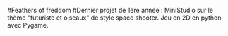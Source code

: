 #Feathers of freddom
#Dernier projet de 1ère année : MiniStudio
sur le thème "futuriste et oiseaux" de style space shooter.
Jeu en 2D en python avec Pygame.
